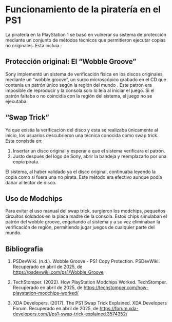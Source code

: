 # Funcionamiento de la piratería en el PS1

La piratería en la PlayStation 1 se basó en vulnerar su sistema de protección mediante un conjunto de métodos técnicos que permitieron ejecutar copias no originales. Esta incluia :

## Protección original: El “Wobble Groove”

Sony implementó un sistema de verificación física en los discos originales mediante un “wobble groove”, un surco microscópico grabado en el CD que contenía un patrón único según la región del mundo . Este patrón era imposible de reproducir y la consola solo lo leía al iniciar el juego. Si el patrón faltaba o no coincidía con la región del sistema, el juego no se ejecutaba.

## “Swap Trick”

Ya que existia la verificación del disco y esta se realizaba únicamente al inicio, los usuarios descubrieron una técnica conocida como swap trick. Esta consistía en:
1. Insertar un disco original y esperar a que el sistema verificara el patrón.
2. Justo después del logo de Sony, abrir la bandeja y reemplazarlo por una copia pirata.

El sistema, al haber validado ya el disco original, continuaba leyendo la copia como si fuera una no pirata. Este método era efectivo aunque podía dañar al lector de disco.

## Uso de Modchips

Para evitar el uso manual del swap trick, surgieron los modchips, pequeños circuitos soldados en la placa madre de la consola. Estos chips simulaban el patrón del wobble groove, engañando al sistema y a su vez eliminaban la verificación de región, permitiendo jugar juegos de cualquier parte del mundo.

## Bibliografia

1. PSDevWiki. (n.d.). Wobble Groove - PS1 Copy Protection. PSDevWiki. Recuperado en abril de 2025, de https://psdevwiki.com/ps1/Wobble_Groove

2. TechStomper. (2022). How PlayStation Modchips Worked. TechStomper. Recuperado en abril de 2025, de https://techstomper.com/how-playstation-modchips-worked/

3. XDA Developers. (2017). The PS1 Swap Trick Explained. XDA Developers Forum. Recuperado en abril de 2025, de https://forum.xda-developers.com/t/ps1-swap-trick-explained.3574352/